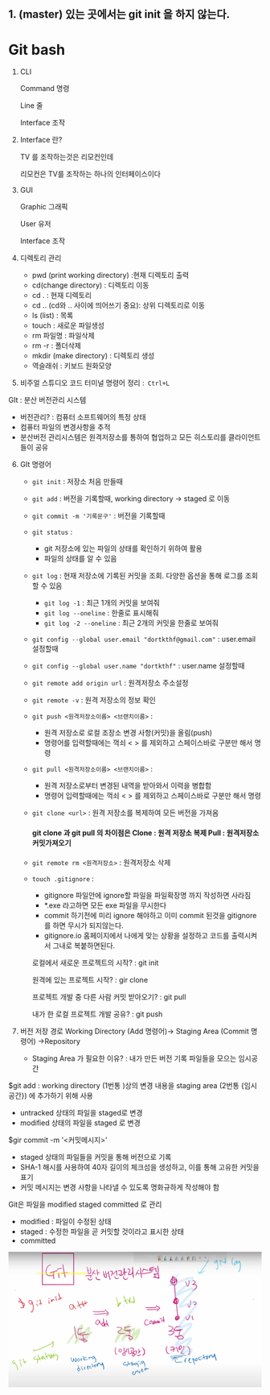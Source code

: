 ## 1. (master) 있는 곳에서는 git init 을 하지 않는다.



# Git bash

1. CLI

   Command  명령

   Line  줄

   Interface 조작

2. Interface 란?

   TV 를 조작하는것은 리모컨인데

   리모컨은 TV를 조작하는 하나의 인터페이스이다

3. GUI

   Graphic 그래픽

   User 유저

   Interface 조작

4. 디렉토리 관리
   - pwd (print working directory) :현재 디렉토리 출력
   - cd(change directory) : 디렉토리 이동
   - cd . : 현재 디렉토리
   - cd .. (cd와 .. 사이에 띄어쓰기 중요): 상위 디렉토리로 이동
   - ls (list) : 목록
   - touch : 새로운 파일생성
   - rm 파일명 : 파일삭제
   - rm -r : 폴더삭제
   - mkdir (make directory) : 디렉토리 생성
   - 역슬래쉬 : 키보드 원화모양
5. 비주얼 스튜디오 코드 터미널 명령어 정리 :` Ctrl+L`

GIt : 분산 버전관리 시스템

- 버전관리? : 컴퓨터 소프트웨어의 특정 상태
- 컴퓨터 파일의 변경사항을 추적
- 분산버전 관리시스템은 원격저장소를 통하여 협업하고 모든 히스토리를 클라이언트들이 공유

6. GIt 명령어
   - `git init` : 저장소 처음 만들때
   
   - `git add`   : 버전을 기록할때, working directory  -> staged 로 이동
     
   - `git commit -m '기록문구'` : 버전을 기록할때
   
   - `git status` :
   
     - git 저장소에 있는 파일의 상태를 확인하기 위하여 활용
     - 파일의 상태를 알 수 있음
   
   - `git log` : 현재 저장소에 기록된 커밋을 조회. 다양한 옵션을 통해 로그를 조회할 수 있음
     
     - `git log -1` : 최근 1개의 커밋을 보여줘
     - `git log --oneline` : 한줄로 표시해줘
     - `git log -2 --oneline` : 최근 2개의 커밋을 한줄로 보여줘
     
   - `git config --global user.email "dortkthf@gmail.com"` : user.email 설정할때
   
   - `git config --global user.name "dortkthf"` : user.name 설정할때
   
   - `git remote add origin url` : 원격저장소 주소설정
   
   - `git remote -v` : 원격 저장소의 정보 확인
   
   - `git push <원격저장소이름> <브랜치이름>` : 
   
     - 원격 저장소로 로컬 조장소 변경 사항(커밋)을 올림(push) 
     - 명령어를 입력할때에는 꺽쇠 < > 를 제외하고 스페이스바로 구분만 해서 명령
   
   - `git pull <원격저장소이름> <브랜치이름>` : 
   
     - 원격 저장소로부터 변경된 내역을 받아와서 이력을 병합함
     - 명령어 입력할때에는 꺽쇠 < > 를 제외하고 스페이스바로 구분만 해서 명령
   
   - `git clone <url>` : 원격 저장소를 복제하여 모든 버전을 가져옴
   
     #### git clone 과 git pull 의 차이점은 Clone : 원격 저장소 복제 Pull : 원격저장소 커밋가져오기
   
   - `git remote rm <원격저장소>` : 원격저장소 삭제
   
   - `touch .gitignore` : 
   
     - gitignore 파일안에 ignore할 파일을 파일확장명 까지 작성하면 사라짐
     - *.exe 라고하면 모든 exe 파일을 무시한다
     - commit 하기전에 미리 ignore 해야하고 이미 commit 된것을 gitignore 를 하면 무시가 되지않는다.
   
     * gitignore.io 홈페이지에서 나에게 맞는 상황을 설정하고 코드를 출력시켜서 그내로 복붙하면된다.
   
     
   
     로컬에서 새로운 프로젝트의 시작? : git init
   
     원격에 있는 프로젝트 시작? : gir clone
   
     프로젝트 개발 중 다른 사람 커밋 받아오기? : git pull
   
     내가 한 로컬 프로젝트 개발 공유? : git push
   
     
   
7. 버전 저장 경로 Working Directory (Add 명령어)-> Staging Area (Commit 명령어) ->Repository
   - Staging Area 가 필요한 이유? : 내가 만든 버전 기록 파일들을 모으는 임시공간

$git add <file> : working directory (1번통 )상의 변경 내용을 staging area (2번통 {임시공간}) 에 추가하기 위해 사용

- untracked 상태의 파일을 staged로 변경
- modified 상태의 파일을 staged 로 변경

$gir commit -m '<커밋메시지>'

- staged 상태의 파일들을 커밋을 통해 버전으로 기록
- SHA-1 해시를 사용하여 40자 길이의 체크섬을 생성하고, 이를 통해 고유한 커밋을 표기
- 커밋 메시지는 변경 사항을 나타낼 수 있도록 명화규하게 작성해야 함

Git은 파일을 modified staged committed 로 관리

- modified : 파일이 수정된 상태
- staged : 수정한 파일을 곧 커밋할 것이라고 표시한 상태
- committed

![image-20220705175430228](Git_summary.assets/image-20220705175430228.png)